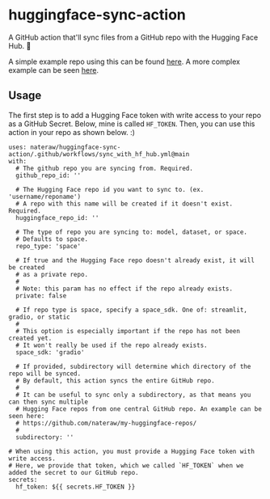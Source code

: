 # huggingface-sync-action

A GitHub action that'll sync files from a GitHub repo with the Hugging Face Hub. 🤗

A simple example repo using this can be found [here](https://github.com/nateraw/test-spaces-app). A more complex example can be seen [here](https://github.com/nateraw/my-huggingface-repos/).

## Usage

The first step is to add a Hugging Face token with write access to your repo as a GitHub Secret. Below, mine is called `HF_TOKEN`. Then, you can use this action in your repo as shown below. :)

```
uses: nateraw/huggingface-sync-action/.github/workflows/sync_with_hf_hub.yml@main
with:
  # The github repo you are syncing from. Required.
  github_repo_id: ''

  # The Hugging Face repo id you want to sync to. (ex. 'username/reponame')
  # A repo with this name will be created if it doesn't exist. Required.
  huggingface_repo_id: ''

  # The type of repo you are syncing to: model, dataset, or space.
  # Defaults to space.
  repo_type: 'space'
  
  # If true and the Hugging Face repo doesn't already exist, it will be created
  # as a private repo.
  #
  # Note: this param has no effect if the repo already exists.
  private: false

  # If repo type is space, specify a space_sdk. One of: streamlit, gradio, or static
  #
  # This option is especially important if the repo has not been created yet.
  # It won't really be used if the repo already exists.
  space_sdk: 'gradio'
  
  # If provided, subdirectory will determine which directory of the repo will be synced.
  # By default, this action syncs the entire GitHub repo.
  #
  # It can be useful to sync only a subdirectory, as that means you can then sync multiple
  # Hugging Face repos from one central GitHub repo. An example can be seen here:
  # https://github.com/nateraw/my-huggingface-repos/
  #
  subdirectory: ''

# When using this action, you must provide a Hugging Face token with write access.
# Here, we provide that token, which we called `HF_TOKEN` when we added the secret to our GitHub repo.
secrets:
  hf_token: ${{ secrets.HF_TOKEN }}
```
